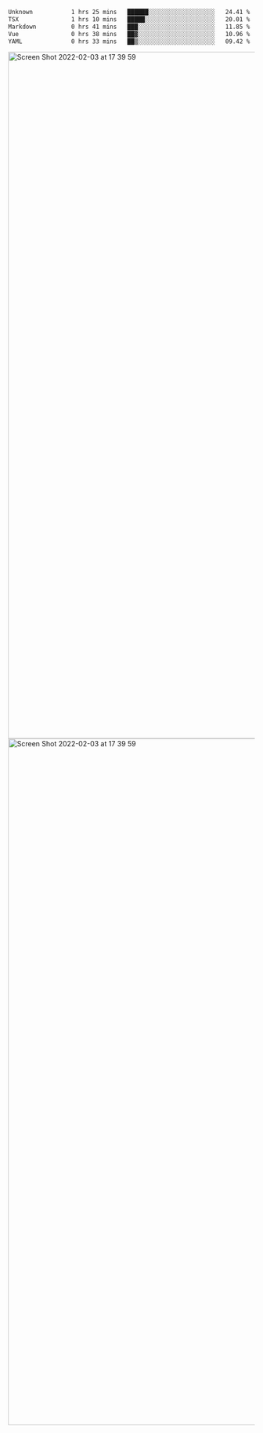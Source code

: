 <!--START_SECTION:waka-->

```txt
Unknown           1 hrs 25 mins   ██████░░░░░░░░░░░░░░░░░░░   24.41 %
TSX               1 hrs 10 mins   █████░░░░░░░░░░░░░░░░░░░░   20.01 %
Markdown          0 hrs 41 mins   ███░░░░░░░░░░░░░░░░░░░░░░   11.85 %
Vue               0 hrs 38 mins   ██▓░░░░░░░░░░░░░░░░░░░░░░   10.96 %
YAML              0 hrs 33 mins   ██▒░░░░░░░░░░░░░░░░░░░░░░   09.42 %
```

<!--END_SECTION:waka-->

<img width="1400" alt="Screen Shot 2022-02-03 at 17 39 59" src="https://user-images.githubusercontent.com/45716542/152387304-f2b60485-53a6-4f4b-a818-5cefb1b0c0ae.png">
<img width="1400" alt="Screen Shot 2022-02-03 at 17 39 59" src="https://user-images.githubusercontent.com/45716542/152387273-ea5cdf21-2a45-44da-8bef-00c1763b1d42.png">
